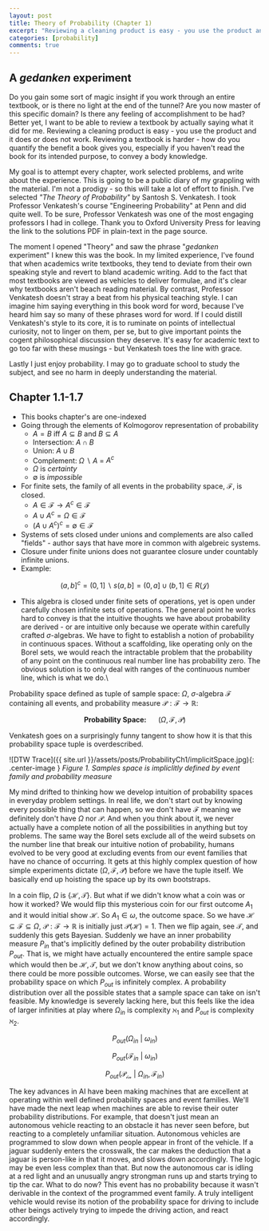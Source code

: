 ```yaml
---
layout: post
title: Theory of Probability (Chapter 1)
excerpt: "Reviewing a cleaning product is easy - you use the product and it does or does not work. Reviewing a textbook is harder - how do you quantify the benefit a book gives you, especially if you haven't read the book for its intended purpose, to convey a body knowledge."
categories: [probability]
comments: true
---
```


## A _gedanken_ experiment

Do you gain some sort of magic insight if you work through an entire textbook, or is there no light at the end of the tunnel? Are you now master of this specific domain? Is there any feeling of accomplishment to be had? Better yet, I want to be able to review a textbook by actually saying what it did for me. Reviewing a cleaning product is easy - you use the product and it does or does not work. Reviewing a textbook is harder - how do you quantify the benefit a book gives you, especially if you haven't read the book for its intended purpose, to convey a body knowledge. 

My goal is to attempt every chapter, work selected problems, and write about the experience. This is going to be a public diary of my grappling with the material. I'm not a prodigy - so this will take a lot of effort to finish. I've selected _"The Theory of Probability"_ by Santosh S. Venkatesh. I took Professor Venkatesh's course "Engineering Probability" at Penn and did quite well. To be sure, Professor Venkatesh was one of the most engaging professors I had in college. Thank you to Oxford University Press for leaving the link to the solutions PDF in plain-text in the page source. 

The moment I opened "Theory" and saw the phrase "_gedanken_ experiment" I knew this was the book. In my limited experience, I've found that when academics write textbooks, they tend to deviate from their own speaking style and revert to bland academic writing. Add to the fact that most textbooks are viewed as vehicles to deliver formulae, and it's clear why textbooks aren't beach reading material. By contrast, Professor Venkatesh doesn't stray a beat from his physical teaching style. I can imagine him saying everything in this book word for word, because I've heard him say so many of these phrases word for word. If I could distill Venkatesh's style to its core, it is to ruminate on points of intellectual curiosity, not to linger on them, per se, but to give important points the cogent philosophical discussion they deserve. It's easy for academic text to go too far with these musings - but Venkatesh toes the line with grace.  

Lastly I just enjoy probability. I may go to graduate school to study the subject, and see no harm in deeply understanding the material. 


## Chapter 1.1-1.7 

- This books chapter's are one-indexed
- Going through the elements of Kolmogorov representation of probability
    - $A=B$ iff $A \subseteq B$ and $B \subseteq A$
    - Intersection: $A \cap B$
    - Union: $A \cup B$
    - Complement: $\Omega~\backslash~A$ = $A^c$
    - $\Omega$ is _certainty_
    - $\emptyset$ is _impossible_
- For finite sets, the family of all events in the probability space, $\mathcal{F}$, is closed. 
    - $A \in \mathcal{F} \rightarrow A^c \in \mathcal{F}$
    - $A \cup A^c = \Omega \in \mathcal{F}$
    - $(A \cup A^c)^c = \emptyset \in \mathcal{F}$
- Systems of sets closed under unions and complements are also called "fields" - author says that have more in common with algebreic systems.
- Closure under finite unions does not guarantee closure under countably infinite unions.
- Example:

$$(a,b]^c = (0,1]~\backslash~s(a,b] = (0,a] \cup (b,1] \in R(\mathcal{J})$$

- This algebra is closed under finite sets of operations, yet is open under carefully chosen infinite sets of operations. The general point he works hard to convey is that the intuitive thoughts we have about probability are derived - or are intuitive only because we operate within carefully crafted $\sigma$-algebras. We have to fight to establish a notion of probability in continuous spaces. Without a scaffolding, like operating only on the Borel sets, we would reach the intractable problem that the probability of any point on the continuous real number line has probability zero. The obvious solution is to only deal with ranges of the continuous number line, which is what we do.\\ 


Probability space defined as tuple of sample space: $\Omega$, $\sigma$-algebra $\mathcal{F}$ containing all events, and probability measure $\mathcal{P}: \mathcal{F} \rightarrow \mathbb{R}$:

$$\textbf{Probability Space:}~~~~~~(\Omega, \mathcal{F}, \mathcal{P})$$ 

Venkatesh goes on a surprisingly funny tangent to show how it is that this probability space tuple is overdescribed. 

![DTW Trace]({{ site.url }}/assets/posts/ProbabilityCh1/implicitSpace.jpg){: .center-image }
*Figure 1. Samples space is impliclitly defined by event family and probability measure*

My mind drifted to thinking how we develop intuition of probability spaces in everyday problem settings. In real life, we don't start out by knowing every possible thing that can happen, so we don't have $\mathcal{F}$ meaning we definitely don't have $\Omega$ nor $\mathcal{P}$. And when you think about it, we never actually have a complete notion of all the possibilities in anything but toy problems. The same way the Borel sets exclude all of the weird subsets on the number line that break our intuitive notion of probability, humans evolved to be very good at excluding events from our event families that have no chance of occurring. It gets at this highly complex question of how simple experiments dictate $(\Omega, \mathcal{F}, \mathcal{P})$ before we have the tuple itself. We basically end up hoisting the space up by its own bootstraps.

In a coin flip, $\Omega$ is $\{\mathcal{H}, \mathcal{T}\}$. But what if we didn't know what a coin was or how it worked? We would flip this mysterious coin for our first outcome $A_1$ and it would initial show $\mathcal{H}$. So $A_1 \in \omega$, the outcome space. So we have $\mathcal{H} \subseteq \mathcal{F} \subseteq \Omega$, $\mathcal{P}: \mathcal{F} \rightarrow \mathbb{R}$ is initially just $\mathcal{P}(\mathcal{H})=1$. Then we flip again, see $\mathcal{T}$, and suddenly this gets Bayesian. Suddenly we have an inner probability measure $P_{in}$ that's implicitly defined by the outer probability distribution $P_{out}$. That is, we might have actually encountered the entire sample space which would then be $\mathcal{H}, \mathcal{T}$, but we don't know anything about coins, so there could be more possible outcomes. Worse, we can easily see that the probability space on which $P_{out}$ is infinitely complex. A probability distribution over all the possible states that a sample space can take on isn't feasible. My knowledge is severely lacking here, but this feels like the idea of larger infinities at play where $\Omega_{in}$ is complexity $\aleph_1$ and $P_{out}$ is complexity $\aleph_2$. 

$$P_{out}(\Omega_{in}~|~\omega_{in})$$

$$P_{out}(\mathcal{F}_{in}~|~\omega_{in})$$

$$P_{out}(\mathcal{P_{in}}~|~\Omega_{in}, \mathcal{F}_{in})$$

The key advances in AI have been making machines that are excellent at operating within well defined probability spaces and event families. We'll have made the next leap when machines are able to revise their outer probability distributions. For example, that doesn't just mean an autonomous vehicle reacting to an obstacle it has never seen before, but reacting to a completely unfamiliar situation. Autonomous vehicles are programmed to slow down when people appear in front of the vehicle. If a jaguar suddenly enters the crosswalk, the car makes the deduction that a jaguar is person-like in that it moves, and slows down accordingly. The logic may be even less complex than that. But now the autonomous car is idling at a red light and an unusually angry strongman runs up and starts trying to tip the car. What to do now? This event has no probability because it wasn't derivable in the context of the programmed event family. A truly intelligent vehicle would revise its notion of the probability space for driving to include other beings actively trying to impede the driving action, and react accordingly.  